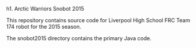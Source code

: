 h1. Arctic Warriors Snobot 2015

This repository contains source code for Liverpool High School FRC Team 174 robot for the 2015 season.

The snobot2015 directory contains the primary Java code.
